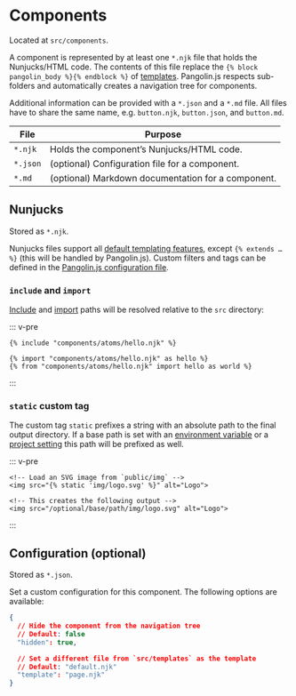 # Components

<OutdatedVersion version="5" />

Located at `src/components`.

A component is represented by at least one `*.njk` file that holds the Nunjucks/HTML code. The contents of this file replace the `{% block pangolin_body %}{% endblock %}` of [templates](templates). Pangolin.js respects sub-folders and automatically creates a navigation tree for components.

Additional information can be provided with a `*.json` and a `*.md` file. All files have to share the same name, e.g. `button.njk`, `button.json`, and `button.md`.

| File     | Purpose                                            |
|----------|----------------------------------------------------|
| `*.njk`  | Holds the component’s Nunjucks/HTML code.          |
| `*.json` | (optional) Configuration file for a component.     |
| `*.md`   | (optional) Markdown documentation for a component. |

## Nunjucks

Stored as `*.njk`.

Nunjucks files support all [default templating features](https://mozilla.github.io/nunjucks/templating.html), except `{% extends … %}` (this will be handled by Pangolin.js). Custom filters and tags can be defined in the [Pangolin.js configuration file](configuration#nunjucks-settings).

### `include` and `import`

[Include](https://mozilla.github.io/nunjucks/templating.html#include) and [import](https://mozilla.github.io/nunjucks/templating.html#import) paths will be resolved relative to the `src` directory:

::: v-pre
```django
{% include "components/atoms/hello.njk" %}

{% import "components/atoms/hello.njk" as hello %}
{% from "components/atoms/hello.njk" import hello as world %}
```
:::

### `static` custom tag

The custom tag `static` prefixes a string with an absolute path to the final output directory. If a base path is set with an [environment variable](configuration#environment-variables) or a [project setting](configuration#project-settings) this path will be prefixed as well.

::: v-pre
```django
<!-- Load an SVG image from `public/img` -->
<img src="{% static 'img/logo.svg' %}" alt="Logo">

<!-- This creates the following output -->
<img src="/optional/base/path/img/logo.svg" alt="Logo">
```
:::

## Configuration (optional)

Stored as `*.json`.

Set a custom configuration for this component. The following options are available:

```json
{
  // Hide the component from the navigation tree
  // Default: false
  "hidden": true,

  // Set a different file from `src/templates` as the template
  // Default: "default.njk"
  "template": "page.njk"
}
```
